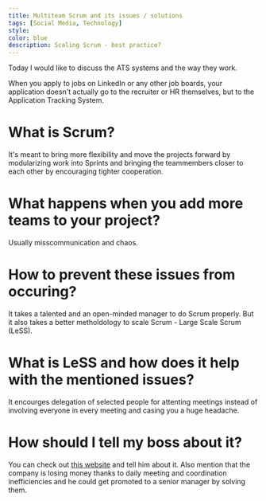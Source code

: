 ```yaml
---
title: Multiteam Scrum and its issues / solutions
tags: [Social Media, Technology]
style: 
color: blue
description: Scaling Scrum - best practice?
---
```


Today I would like to discuss the ATS systems and the way they work.

When you apply to jobs on LinkedIn or any other job boards, your application doesn't actually go to the recruiter or HR themselves, but to the Application Tracking System.

# What is Scrum?

It's meant to bring more flexibility and move the projects forward by modularizing work into Sprints and bringing the teammembers closer to each other by encouraging tighter cooperation.

# What happens when you add more teams to your project?

Usually misscommunication and chaos.

# How to prevent these issues from occuring?

It takes a talented and an open-minded manager to do Scrum properly. But it also takes a better metholdology to scale Scrum - Large Scale Scrum (LeSS).

# What is LeSS and how does it help with the mentioned issues?

It encourges delegation of selected people for attenting meetings instead of involving everyone in every meeting and casing you a huge headache.

# How should I tell my boss about it?

You can check out [this website](https://less.works/) and tell him about it. Also mention that the company is losing money thanks to daily meeting and coordination inefficiencies and he could get promoted to a senior manager by solving them.
